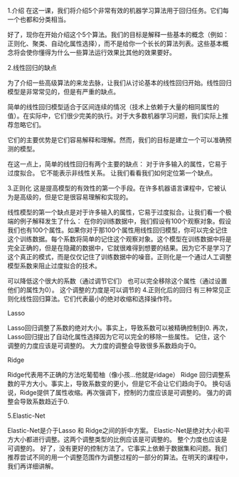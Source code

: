 1.介绍
在这一课，我们将介绍5个非常有效的机器学习算法用于回归任务。它们每一个也都和分类相当。

好了，现你在开始介绍这个5个算法。我们的目标是解释一些基本的概念（例如：正则化、聚类、自动化属性选择），而不是给你一个长长的算法列表。这些基本概念将会使你懂得为什么一些算法运行效果比其他的效果要好。

2.线性回归的缺点

为了介绍一些高级算法的来龙去脉，让我们从讨论基本的线性回归开始。线性回归模型是非常常见的，但是有严重的缺点。

简单的线性回归模型适合于区间连续的情况（技术上依赖于大量的相同属性的值）。在实际中，它们很少完美的执行。对于大多数机器学习问题，我们实际上推荐忽略它们。

它们的主要优势是它们容易解释和理解。然而，我们的目标是建立一个可以准确预测的模型。

在这一点上，简单的线性回归有两个主要的缺点：
  对于许多输入的属性，它易于过度拟合。
  它不能表示非线性关系。
让我们看看我们如何定位第一个缺点。

3.正则化
这是提高模型的有效性的第一个手段。在许多机器语言课程中，它被认为是高级的，但是它是很容易理解和实现的。

线性模型的第一个缺点是对于许多输入的属性，它易于过度拟合。让我们看一个极端的例子解释发生了什么：
  在你的训练数据中，我们假设有100个观察对象。假设我们也有100个属性。如果你对于那100个属性用线性回归模型，你可以完全记住这个训练数据。每个系数将简单的记住这个观察对象。这个模型在训练数据中将是完全正确的，但是在隐藏的数据中，它就很难得到想要的结果。因为它不是学习了这个真正的模式，而是仅仅记住了训练数据中的噪音。正则化是一个通过人工调整模型系数来阻止过度拟合的技术。
  
  可以降低这个很大的系数（通过调节它们）
  也可以完全移除这个属性（通过设置他们的属性为0）。
  这个调整的力度是可以调节的 
4.正则化后的回归
有三种常见正则化线性回归算法。它们代表最小的绝对收缩和选择操作符。

Lasso

Lasso回归调整了系数的绝对大小。事实上，导致系数可以被精确控制到0.
再次，Lasso回归提出了自动化属性选择因为它可以完全的移除一些属性。
记住，这个调整的力度应该是可调整的。
大力度的调整会导致很多系数趋向于0。

Ridge

Ridge代表用不正确的方法吃葡萄柚（像小孩...他就是ridage）
Ridge 回归调整系数的平方大小。事实上，导致系数变的更小，但是它不会让它们趋向于0。
换句话说，Ridge提供了属性收缩。再次强调下，控制的力度应该是可调整的。
强力的调整会导致系数趋近于0.

5.Elastic-Net

Elastic-Net是介于Lasso 和 Ridge之间的折中方案。
Elastic-Net是绝对大小和平方大小都进行调整。这两个调整类型的比例应该是可调整的。
整个力度也应该是可调整的。
好了，没有更好的控制方法了。它事实上依赖于数据集和问题。我们推荐尝试不同的用一个调整范围作为调整过程的一部分的算法。在明天的课程中，我们再详细讲解。

